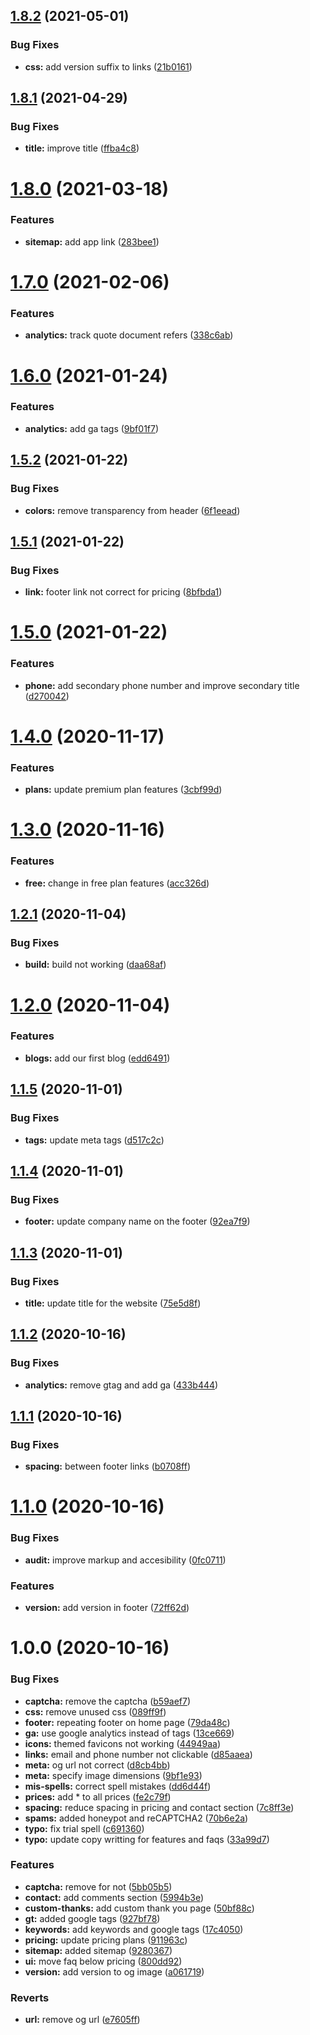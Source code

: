 ## [1.8.2](https://github.com/sembark/www/compare/v1.8.1...v1.8.2) (2021-05-01)


### Bug Fixes

* **css:** add version suffix to links ([21b0161](https://github.com/sembark/www/commit/21b01614baa068edb51ff0216490733a49446324))

## [1.8.1](https://github.com/sembark/www/compare/v1.8.0...v1.8.1) (2021-04-29)


### Bug Fixes

* **title:** improve title ([ffba4c8](https://github.com/sembark/www/commit/ffba4c8878aa3f7ed1ec3c6493f77534e000b422))

# [1.8.0](https://github.com/sembark/www/compare/v1.7.0...v1.8.0) (2021-03-18)


### Features

* **sitemap:** add app link ([283bee1](https://github.com/sembark/www/commit/283bee1081c0de72ba0e3261e5998522f4f4aa98))

# [1.7.0](https://github.com/sembark/www/compare/v1.6.0...v1.7.0) (2021-02-06)


### Features

* **analytics:** track quote document refers ([338c6ab](https://github.com/sembark/www/commit/338c6abe443140d9de2323c56141798f6c2366db))

# [1.6.0](https://github.com/sembark/www/compare/v1.5.2...v1.6.0) (2021-01-24)


### Features

* **analytics:** add ga tags ([9bf01f7](https://github.com/sembark/www/commit/9bf01f7cf91a3f4c396e38137d068986a6abf36a))

## [1.5.2](https://github.com/sembark/www/compare/v1.5.1...v1.5.2) (2021-01-22)


### Bug Fixes

* **colors:** remove transparency from header ([6f1eead](https://github.com/sembark/www/commit/6f1eead8cf4794de947f84c3dc469b8931decd2b))

## [1.5.1](https://github.com/sembark/www/compare/v1.5.0...v1.5.1) (2021-01-22)


### Bug Fixes

* **link:** footer link not correct for pricing ([8bfbda1](https://github.com/sembark/www/commit/8bfbda10e77827e8b46cefca904803a7de2db194))

# [1.5.0](https://github.com/sembark/www/compare/v1.4.0...v1.5.0) (2021-01-22)


### Features

* **phone:** add secondary phone number and improve secondary title ([d270042](https://github.com/sembark/www/commit/d27004288edb59f27b80b724d7f7e4217facfb1f))

# [1.4.0](https://github.com/sembark/www/compare/v1.3.0...v1.4.0) (2020-11-17)


### Features

* **plans:** update premium plan features ([3cbf99d](https://github.com/sembark/www/commit/3cbf99dd1bb270e2466d9dcd1300a2dff5168869))

# [1.3.0](https://github.com/sembark/www/compare/v1.2.1...v1.3.0) (2020-11-16)


### Features

* **free:** change in free plan features ([acc326d](https://github.com/sembark/www/commit/acc326d2738c677b719fb94835cea23a2e5680f6))

## [1.2.1](https://github.com/sembark/www/compare/v1.2.0...v1.2.1) (2020-11-04)


### Bug Fixes

* **build:** build not working ([daa68af](https://github.com/sembark/www/commit/daa68af3cdcde6310a4619da6aa8670502f076d8))

# [1.2.0](https://github.com/sembark/www/compare/v1.1.5...v1.2.0) (2020-11-04)


### Features

* **blogs:** add our first blog ([edd6491](https://github.com/sembark/www/commit/edd64914c71af93059d8f8313f6c8ea05ce274f8))

## [1.1.5](https://github.com/sembark/www/compare/v1.1.4...v1.1.5) (2020-11-01)


### Bug Fixes

* **tags:** update meta tags ([d517c2c](https://github.com/sembark/www/commit/d517c2c8eb43695265ce4d8262333b055fcfe6f1))

## [1.1.4](https://github.com/sembark/www/compare/v1.1.3...v1.1.4) (2020-11-01)


### Bug Fixes

* **footer:** update company name on the footer ([92ea7f9](https://github.com/sembark/www/commit/92ea7f9a920fcabfd2e448dbf6763b2e33f63c22))

## [1.1.3](https://github.com/sembark/www/compare/v1.1.2...v1.1.3) (2020-11-01)


### Bug Fixes

* **title:** update title for the website ([75e5d8f](https://github.com/sembark/www/commit/75e5d8ff15ff3f3c4ff0308c7896be02f7f64f12))

## [1.1.2](https://github.com/sembark/www/compare/v1.1.1...v1.1.2) (2020-10-16)


### Bug Fixes

* **analytics:** remove gtag and add ga ([433b444](https://github.com/sembark/www/commit/433b444ab986e0d01b2ea1d70afcb24f6d2dc000))

## [1.1.1](https://github.com/sembark/www/compare/v1.1.0...v1.1.1) (2020-10-16)


### Bug Fixes

* **spacing:** between footer links ([b0708ff](https://github.com/sembark/www/commit/b0708ffc17c36b3dcddefb7563fdfc2752278710))

# [1.1.0](https://github.com/sembark/www/compare/v1.0.0...v1.1.0) (2020-10-16)


### Bug Fixes

* **audit:** improve markup and accesibility ([0fc0711](https://github.com/sembark/www/commit/0fc07112e93a0936cd1ec63d0982e352324748bd))


### Features

* **version:** add version in footer ([72ff62d](https://github.com/sembark/www/commit/72ff62d79359b3876b1b4fd1109ab57a0cf64859))

# 1.0.0 (2020-10-16)


### Bug Fixes

* **captcha:** remove the captcha ([b59aef7](https://github.com/sembark/www/commit/b59aef7d27697e17dc87f4b89eae30bde7b00552))
* **css:** remove unused css ([089ff9f](https://github.com/sembark/www/commit/089ff9f8c4757c4499626cd197a3da4f01146ec2))
* **footer:** repeating footer on home page ([79da48c](https://github.com/sembark/www/commit/79da48cabc6ff0636eaede62b6e184e1548ffc95))
* **ga:** use google analytics instead of tags ([13ce669](https://github.com/sembark/www/commit/13ce6699ccb5de529e3099a4da7f3c6f1488e72a))
* **icons:** themed favicons not working ([44949aa](https://github.com/sembark/www/commit/44949aaa1541a5574c28a2a34d7ca46ea2bc75af))
* **links:** email and phone number not clickable ([d85aaea](https://github.com/sembark/www/commit/d85aaeaaa64d8a4cde45e40fdf3f4d77388ca11c))
* **meta:** og url not correct ([d8cb4bb](https://github.com/sembark/www/commit/d8cb4bb2404cac35f277b98c7f159b7c7dd93a53))
* **meta:** specify image dimensions ([9bf1e93](https://github.com/sembark/www/commit/9bf1e9319092467ab034c1ac75dc6d9ffe9b17f9))
* **mis-spells:** correct spell mistakes ([dd6d44f](https://github.com/sembark/www/commit/dd6d44fa1da271a4c153bef60b45c001f0544d8b))
* **prices:** add * to all prices ([fe2c79f](https://github.com/sembark/www/commit/fe2c79f57dbebbe4bbb6a1bc01e306272b614333))
* **spacing:** reduce spacing in pricing and contact section ([7c8ff3e](https://github.com/sembark/www/commit/7c8ff3e04c94863ba4bdac070e1f312ee99c569c))
* **spams:** added honeypot and reCAPTCHA2 ([70b6e2a](https://github.com/sembark/www/commit/70b6e2ab6f40a6056944cbaeb374f7e355bb46e6))
* **typo:** fix trial spell ([c691360](https://github.com/sembark/www/commit/c6913605ab3e36a4916c2d5073fdb0678a7bac54))
* **typo:** update copy writting for features and faqs ([33a99d7](https://github.com/sembark/www/commit/33a99d7d4cce0302dd653f3facdfb1b2b25d2908))


### Features

* **captcha:** remove for not ([5bb05b5](https://github.com/sembark/www/commit/5bb05b537a859723f47986f9156e3cb1601def82))
* **contact:** add comments section ([5994b3e](https://github.com/sembark/www/commit/5994b3ef1a850160cb95583ee648d4a865e28edd))
* **custom-thanks:** add custom thank you page ([50bf88c](https://github.com/sembark/www/commit/50bf88cb4744fdb87a537cf31241b936dd6b5fcb))
* **gt:** added google tags ([927bf78](https://github.com/sembark/www/commit/927bf783168a3ef680b4e764a99379cca81be772))
* **keywords:** add keywords and google tags ([17c4050](https://github.com/sembark/www/commit/17c40506efeab7bd82eeca1a2a1e26fadd44f60e))
* **pricing:** update pricing plans ([911963c](https://github.com/sembark/www/commit/911963cf992a68d8f226d1369a5f3632ca3226f2))
* **sitemap:** added sitemap ([9280367](https://github.com/sembark/www/commit/9280367b90059efb47fb49f4ffb0464cf55ad272))
* **ui:** move faq below pricing ([800dd92](https://github.com/sembark/www/commit/800dd923650e88851e8dcc39668cc0e46cbe2267))
* **version:** add version to og image ([a061719](https://github.com/sembark/www/commit/a0617194f656b1875129ecb03cfe30077cce77e0))


### Reverts

* **url:** remove og url ([e7605ff](https://github.com/sembark/www/commit/e7605ff4d75177fad22af1da6df5a01ed9a5c86e))
